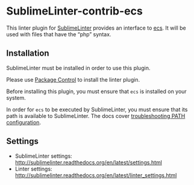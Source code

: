 SublimeLinter-contrib-ecs
================================

This linter plugin for [SublimeLinter](https://github.com/SublimeLinter/SublimeLinter) provides an interface to [ecs](https://github.com/easy-coding-standard/easy-coding-standard?tab=readme-ov-file). It will be used with files that have the “php” syntax.

## Installation
SublimeLinter must be installed in order to use this plugin. 

Please use [Package Control](https://packagecontrol.io) to install the linter plugin.

Before installing this plugin, you must ensure that `ecs` is installed on your system.

In order for `ecs` to be executed by SublimeLinter, you must ensure that its path is available to SublimeLinter. The docs cover [troubleshooting PATH configuration](http://sublimelinter.readthedocs.io/en/latest/troubleshooting.html#finding-a-linter-executable).

## Settings
- SublimeLinter settings: http://sublimelinter.readthedocs.org/en/latest/settings.html
- Linter settings: http://sublimelinter.readthedocs.org/en/latest/linter_settings.html
